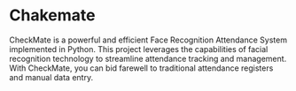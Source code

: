 # Chakemate
CheckMate is a powerful and efficient Face Recognition Attendance System implemented in Python. This project leverages the capabilities of facial recognition technology to streamline attendance tracking and management. With CheckMate, you can bid farewell to traditional attendance registers and manual data entry.
